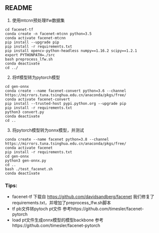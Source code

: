 ## README

1. 使用mtcnn预处理lfw数据集

```shell
cd facenet-tf
conda create -n facenet-mtcnn python=3.5
conda activate facenet-mtcnn
pip install --upgrade pip
pip install -r requirements.txt
pip install opencv-python-headless numpy==1.16.2 scipy==1.2.1
export PYTHONPATH=./src
bash preprocess_lfw.sh
conda deactivate
cd ../
```

2. 将tf模型转为pytorch模型

```shell
cd gen-onnx
conda create --name facenet-convert python=3.6 --channel https://mirrors.tuna.tsinghua.edu.cn/anaconda/pkgs/free/
conda activate facenet-convert
pip install --trusted-host pypi.python.org --upgrade pip
pip install -r requirements.txt
python3 convert.py
conda deactivate
cd ..
```

3. 将pytorch模型转为onnx模型，并测试
```shell
conda create --name facenet python=3.8 --channel https://mirrors.tuna.tsinghua.edu.cn/anaconda/pkgs/free/
conda activate facenet
pip install -r requirements.txt
cd gen-onnx
python3 gen-onnx.py
cd ..
bash ./test_facenet.sh
conda deactivate
```


### Tips:

* facenet-tf 下载自 https://github.com/davidsandberg/facenet 我们修复了requirements.txt，并增加了preprocess_lfw.sh脚本
* tf pb文件转pytoch pt文件 参考https://github.com/timesler/facenet-pytorch
* load pt文件生成onnx模型的模型backbone 参考https://github.com/timesler/facenet-pytorch
